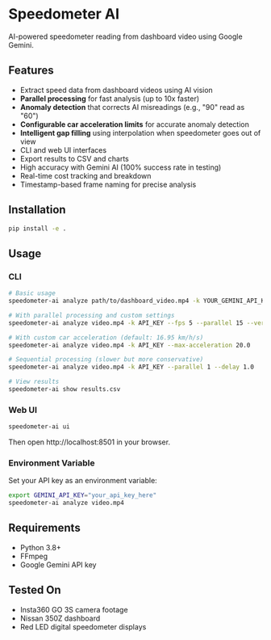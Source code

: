 # Speedometer AI

AI-powered speedometer reading from dashboard video using Google Gemini.

## Features

- Extract speed data from dashboard videos using AI vision
- **Parallel processing** for fast analysis (up to 10x faster)
- **Anomaly detection** that corrects AI misreadings (e.g., "90" read as "60")
- **Configurable car acceleration limits** for accurate anomaly detection
- **Intelligent gap filling** using interpolation when speedometer goes out of view
- CLI and web UI interfaces
- Export results to CSV and charts
- High accuracy with Gemini AI (100% success rate in testing)
- Real-time cost tracking and breakdown
- Timestamp-based frame naming for precise analysis

## Installation

```bash
pip install -e .
```

## Usage

### CLI

```bash
# Basic usage
speedometer-ai analyze path/to/dashboard_video.mp4 -k YOUR_GEMINI_API_KEY

# With parallel processing and custom settings  
speedometer-ai analyze video.mp4 -k API_KEY --fps 5 --parallel 15 --verbose

# With custom car acceleration (default: 16.95 km/h/s)
speedometer-ai analyze video.mp4 -k API_KEY --max-acceleration 20.0

# Sequential processing (slower but more conservative)
speedometer-ai analyze video.mp4 -k API_KEY --parallel 1 --delay 1.0

# View results
speedometer-ai show results.csv
```

### Web UI

```bash
speedometer-ai ui
```

Then open http://localhost:8501 in your browser.

### Environment Variable

Set your API key as an environment variable:

```bash
export GEMINI_API_KEY="your_api_key_here"
speedometer-ai analyze video.mp4
```

## Requirements

- Python 3.8+
- FFmpeg
- Google Gemini API key

## Tested On

- Insta360 GO 3S camera footage
- Nissan 350Z dashboard
- Red LED digital speedometer displays